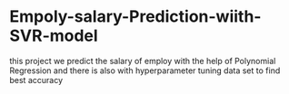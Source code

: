 # Empoly-salary-Prediction-wiith-SVR-model
 this project we predict the salary of employ with the help of Polynomial Regression and there is also with  hyperparameter tuning data set to find best accuracy
